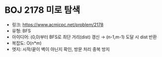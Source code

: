 # BOJ 2178 미로 탐색
- 링크: https://www.acmicpc.net/problem/2178
- 유형: BFS
- 아이디어: (0,0)부터 BFS로 최단 거리(dist) 갱신 → (n-1,m-1) 도달 시 dist 반환
- 복잡도: O(n*m)
- 엣지: 시작/끝이 벽이 아닌지 확인, 방문 처리 중복 방지
